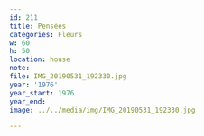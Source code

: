 ```yaml
---
id: 211
title: Pensées
categories: Fleurs
w: 60
h: 50
location: house
note:
file: IMG_20190531_192330.jpg
year: '1976'
year_start: 1976
year_end:
image: ../../media/img/IMG_20190531_192330.jpg

---
```

